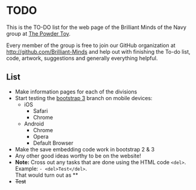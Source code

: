 TODO
====
This is the TO-DO list for the web page of the Brilliant Minds of the Navy group at [The Powder Toy](http://powdertoy.co.uk.).

Every member of the group is free to join our GitHub organization at 
http://github.com/Brilliant-Minds and help out with finishing the To-do list, code, artwork, suggestions 
and generally everything helpful.

List
----
- Make information pages for each of the divisions
-  Start testing the [bootstrap 3](https://github.com/Brilliant-Minds/Brilliant-Minds.github.io/tree/bootstrap) branch on mobile devices:
	- iOS
		- Safari
		- Chrome
	-  Android
		- Chrome
		- Opera
		- Default Browser
- Make the save embedding code work in bootstrap 2 & 3
- Any other good ideas worthy to be on the website! 
- **Note:** Cross out any tasks that are done using the HTML code `<del>`.
Example: `- <del>Test</del>`. <br/>That would turn out as **
- <del>Test</del>
